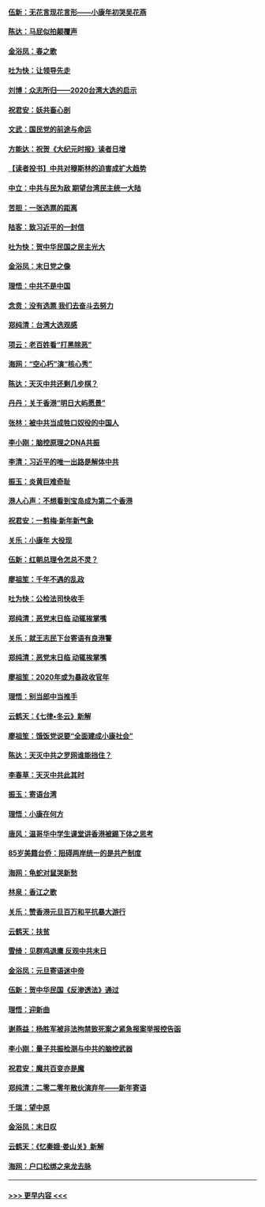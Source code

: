 #### [伍新：无花言现花言形——小康年初哭吴花燕](../pages/nsc993/n11800044.md?t=01180133) 
#### [陈达：马屁似拍颠覆声](../pages/nsc993/n11800010.md?t=01180133) 
#### [金浴凤：春之歌](../pages/nsc993/n11797687.md?t=01180133) 
#### [吐为快：让领导先走](../pages/nsc993/n11797512.md?t=01180133) 
#### [刘博：众志所归——2020台湾大选的启示](../pages/nsc993/n11796878.md?t=01180133) 
#### [祝君安：妖共畜心剖](../pages/nsc993/n11794273.md?t=01180133) 
#### [文武：国民党的前途与命运](../pages/nsc993/n11794198.md?t=01180133) 
#### [方能达：祝贺《大纪元时报》读者日增](../pages/nsc993/n11793807.md?t=01180133) 
#### [【读者投书】中共对穆斯林的迫害成扩大趋势](../pages/nsc993/n11791371.md?t=01180133) 
#### [中立：中共与民为敌 期望台湾民主统一大陆](../pages/nsc993/n11790392.md?t=01180133) 
#### [苦胆：一张选票的距离](../pages/nsc993/n11788914.md?t=01180133) 
#### [陆客：致习近平的一封信](../pages/nsc993/n11788867.md?t=01180133) 
#### [吐为快：贺中华民国之民主光大](../pages/nsc993/n11788618.md?t=01180133) 
#### [金浴凤：末日党之像](../pages/nsc993/n11787475.md?t=01180133) 
#### [理悟：中共不是中国](../pages/nsc993/n11787463.md?t=01180133) 
#### [念贲：没有选票  我们去奋斗去努力](../pages/nsc993/n11787398.md?t=01180133) 
#### [郑纯清：台湾大选观感](../pages/nsc993/n11786210.md?t=01180133) 
#### [项云：老百姓看“打黑除恶”](../pages/nsc993/n11785398.md?t=01180133) 
#### [海网：“空心朽”演“核心秀”](../pages/nsc993/n11783874.md?t=01180133) 
#### [陈达：天灭中共还剩几步棋？](../pages/nsc993/n11783719.md?t=01180133) 
#### [丹丹：关于香港“明日大屿愿景”](../pages/nsc993/n11783273.md?t=01180133) 
#### [张林：被中共当成牲口奴役的中国人](../pages/nsc993/n11782397.md?t=01180133) 
#### [李小刚：脑控原理之DNA共振](../pages/nsc993/n11780962.md?t=01180133) 
#### [李清：习近平的唯一出路是解体中共](../pages/nsc993/n11780866.md?t=01180133) 
#### [振玉：炎黄巨难奇耻](../pages/nsc993/n11779632.md?t=01180133) 
#### [港人心声：不想看到宝岛成为第二个香港](../pages/nsc993/n11778817.md?t=01180133) 
#### [祝君安：一剪梅‧新年新气象](../pages/nsc993/n11776340.md?t=01180133) 
#### [关乐：小康年 大役现](../pages/nsc993/n11774213.md?t=01180133) 
#### [伍新：红朝总理令怎总不灵？](../pages/nsc993/n11770813.md?t=01180133) 
#### [廖祖笙：千年不遇的乱政](../pages/nsc993/n11770373.md?t=01180133) 
#### [吐为快：公检法司快收手](../pages/nsc993/n11770359.md?t=01180133) 
#### [郑纯清：恶党末日临 动辄挨掌嘴](../pages/nsc993/n11769912.md?t=01180133) 
#### [关乐：就王志民下台寄语有良港警](../pages/nsc993/n11769903.md?t=01180133) 
#### [郑纯清：恶党末日临 动辄挨掌嘴](../pages/nsc993/n11769356.md?t=01180133) 
#### [廖祖笙：2020年或为暴政收官年](../pages/nsc993/n11768216.md?t=01180133) 
#### [理悟：别当郎中当推手](../pages/nsc993/n11768243.md?t=01180133) 
#### [云鹤天：《七律▪冬云》新解](../pages/nsc993/n11768204.md?t=01180133) 
#### [廖祖笙：饿饭党说要“全面建成小康社会”](../pages/nsc993/n11767482.md?t=01180133) 
#### [陈达：天灭中共之罗网谁能挡住？](../pages/nsc993/n11767465.md?t=01180133) 
#### [李春草：天灭中共此其时](../pages/nsc993/n11767452.md?t=01180133) 
#### [振玉：寄语台湾](../pages/nsc993/n11767432.md?t=01180133) 
#### [理悟：小康在何方](../pages/nsc993/n11767394.md?t=01180133) 
#### [唐风：温哥华中学生课堂讲香港被踢下体之思考](../pages/nsc993/n11766848.md?t=01180133) 
#### [85岁美籍台侨：阻碍两岸统一的是共产制度](../pages/nsc993/n11765043.md?t=01180133) 
#### [海网：龟蛇对鼠哭新愁](../pages/nsc993/n11764895.md?t=01180133) 
#### [林泉：香江之歌](../pages/nsc993/n11764415.md?t=01180133) 
#### [关乐：赞香港元旦百万和平抗暴大游行](../pages/nsc993/n11764382.md?t=01180133) 
#### [云鹤天：扶贫](../pages/nsc993/n11764245.md?t=01180133) 
#### [雪绮：见群鸡退鹰  反观中共末日](../pages/nsc993/n11762112.md?t=01180133) 
#### [金浴凤：元旦寄语迷中帝](../pages/nsc993/n11761788.md?t=01180133) 
#### [伍新：贺中华民国《反渗透法》通过](../pages/nsc993/n11761994.md?t=01180133) 
#### [理悟：迎新曲](../pages/nsc993/n11761152.md?t=01180133) 
#### [谢燕益：杨胜军被非法拘禁致死案之紧急报案举报控告函](../pages/nsc993/n11756134.md?t=01180133) 
#### [李小刚：量子共振检测与中共的脑控武器](../pages/nsc993/n11754518.md?t=01180133) 
#### [祝君安：魔共百变亦是魔](../pages/nsc993/n11754469.md?t=01180133) 
#### [郑纯清：二零二零年散伙演弃年——新年寄语](../pages/nsc993/n11754195.md?t=01180133) 
#### [千瑞：望中原](../pages/nsc993/n11754159.md?t=01180133) 
#### [金浴凤：末日叹](../pages/nsc993/n11752359.md?t=01180133) 
#### [云鹤天：《忆秦娥‧娄山关》新解](../pages/nsc993/n11752348.md?t=01180133) 
#### [海网：户口松绑之来龙去脉](../pages/nsc993/n11752328.md?t=01180133) 

----
#### [ >>> 更早内容 <<< ](../indexes/nsc993-earlier.md)

